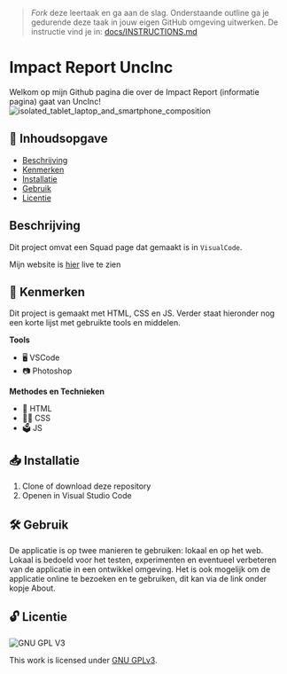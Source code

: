 > _Fork_ deze leertaak en ga aan de slag. Onderstaande outline ga je gedurende deze taak in jouw eigen GitHub omgeving uitwerken. De instructie vind je in: [docs/INSTRUCTIONS.md](docs/INSTRUCTIONS.md)

# Impact Report UncInc
Welkom op mijn Github pagina die over de Impact Report (informatie pagina) gaat van UncInc!
![isolated_tablet_laptop_and_smartphone_composition](https://github.com/yassirog/the-startup-responsive-interactieve-website/assets/144006281/3e28a481-cdc9-45b2-9375-0b8d9bd35b90)


## 📖 Inhoudsopgave

  * [Beschrijving](#beschrijving)
  * [Kenmerken](#kenmerken)
  * [Installatie](#installatie)
  * [Gebruik](#gebruik)
  * [Licentie](#licentie)

## Beschrijving
<!-- In de Beschrijving staat hoe je project er uit ziet, hoe het werkt en wat je er mee kan. -->
Dit project omvat een Squad page dat gemaakt is in `VisualCode`.

Mijn website is [hier](https://yassirog.github.io/the-startup-responsive-interactieve-website/) live te zien 

## 💎 Kenmerken

Dit project is gemaakt met HTML, CSS en JS. Verder staat hieronder nog een korte lijst met gebruikte tools en middelen.

**Tools**

- 🖥️ VSCode
- 📷 Photoshop

**Methodes en Technieken**

- 🚀 HTML
- 💅🏼 CSS
- 🗳️ JS

## 📥 Installatie

1. Clone of download deze repository
2. Openen in Visual Studio Code

## 🛠️ Gebruik

De applicatie is op twee manieren te gebruiken: lokaal en op het web. Lokaal is bedoeld voor het testen, experimenten en eventueel verbeteren van de applicatie in een ontwikkel omgeving. Het is ook mogelijk om de applicatie online te bezoeken en te gebruiken, dit kan via de link onder kopje About.

## 🔓 Licentie

![GNU GPL V3](https://www.gnu.org/graphics/gplv3-127x51.png)

This work is licensed under [GNU GPLv3](./LICENSE).
